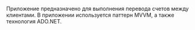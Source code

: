 Приложение предназначено для выполнения перевода счетов между клиентами.
В приложении используется паттерн MVVM, а также технология ADO.NET.
